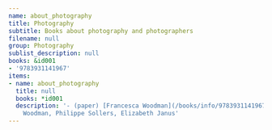```yaml
---
name: about_photography
title: Photography
subtitle: Books about photography and photographers
filename: null
group: Photography
sublist_description: null
books: &id001
- '9783931141967'
items:
- name: about_photography
  title: null
  books: *id001
  description: '- (paper) [Francesca Woodman](/books/info/9783931141967) by Francesca
    Woodman, Philippe Sollers, Elizabeth Janus'
---
```


